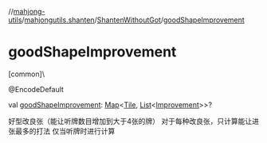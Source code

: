 //[mahjong-utils](../../../index.md)/[mahjongutils.shanten](../index.md)/[ShantenWithoutGot](index.md)/[goodShapeImprovement](good-shape-improvement.md)

# goodShapeImprovement

[common]\

@EncodeDefault

val [goodShapeImprovement](good-shape-improvement.md): [Map](https://kotlinlang.org/api/latest/jvm/stdlib/kotlin-stdlib/kotlin.collections/-map/index.html)&lt;[Tile](../../mahjongutils.models/-tile/index.md), [List](https://kotlinlang.org/api/latest/jvm/stdlib/kotlin-stdlib/kotlin.collections/-list/index.html)&lt;[Improvement](../-improvement/index.md)&gt;&gt;?

好型改良张（能让听牌数目增加到大于4张的牌） 对于每种改良张，只计算能让进张最多的打法 仅当听牌时进行计算
